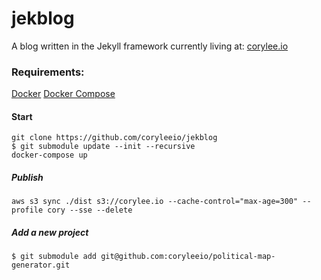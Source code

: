 # jekblog
A blog written in the Jekyll framework currently living at: [corylee.io](http://corylee.io)

### Requirements: 
[Docker](https://www.docker.com/)
[Docker Compose](https://docs.docker.com/compose/install/)


#### Start

	git clone https://github.com/coryleeio/jekblog
	$ git submodule update --init --recursive
	docker-compose up

##### Publish

	aws s3 sync ./dist s3://corylee.io --cache-control="max-age=300" --profile cory --sse --delete

##### Add a new project

	$ git submodule add git@github.com:coryleeio/political-map-generator.git
